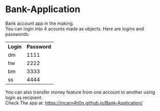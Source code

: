 # Bank-Application
Bank account app in the making. <br>
You can login into 4 acounts made as objects. Here are logins and passwords:
<table>
  <tr>
    <th>Login</th>
    <th>Password</th>
  </tr>
  <tr> 
    <td>dm</td>
    <td>1111</td>
  </tr>
  <tr>
    <td>hw</td>
    <td>2222</td>
  </tr>
  <tr>
    <td>bm</td>
    <td>3333</td>
  </tr>
   <tr>
    <td>ss</td>
    <td>4444</td>
  </tr>
 
</table>

You can also transfer money feature from one account to another using login as recipient.<br>
Check The app at: <a href="https://incarn4ti0n.github.io/Bank-Application/" target="_blank"> https://incarn4ti0n.github.io/Bank-Application/</a>

